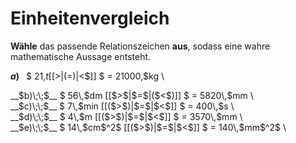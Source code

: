 <!--
version:  0.0.1

language: de

@style
input {
    text-align: center;
}

.flex-container {
    display: flex;
    flex-wrap: wrap;
    align-items: stretch;
    gap: 20px;
}

.flex-child {
    flex: 1;
    min-width: 350px;
    margin-right: 20px;
}

@media (max-width: 400px) {
    .flex-child {
        flex: 100%;
        margin-right: 0;
    }
}
@end

formula: \carry   \textcolor{red}{\scriptsize #1}
formula: \digit   \rlap{\carry{#1}}\phantom{#2}#2
formula: \permil  \text{‰}

import: https://raw.githubusercontent.com/LiaTemplates/Tikz-Jax/main/README.md

script: https://cdn.jsdelivr.net/gh/LiaTemplates/Tikz-Jax@main/dist/index.js


tags: Einheiten, Länge, Masse, Zeit, Fläche, sehr leicht, sehr niedrig, Angeben

comment: Welche angegebene Größe ist größer? Wähle das passende Relationszeichen.

author: Martin Lommatzsch

-->




# Einheitenvergleich


**Wähle** das passende Relationszeichen **aus**, sodass eine wahre mathematische Aussage entsteht.



<section class="flex-container">

<div class="flex-child">

__$a)\;\;$__ $ 21\,$t [[$>$|($=$)|$<$]] $ = 21000\,$kg \

</div>
<div class="flex-child">
__$b)\;\;$__ $ 56\,$dm [[$>$|$=$|($<$)]] $ = 5820\,$mm \

</div>
<div class="flex-child">
__$c)\;\;$__ $ 7\,$min [[($>$)|$=$|$<$]] $ = 400\,$s \

</div>
<div class="flex-child">
__$d)\;\;$__ $ 4\,$m [[($>$)|$=$|$<$]] $ = 3570\,$mm \

</div>
<div class="flex-child">
__$e)\;\;$__ $ 14\,$cm$^2$ [[($>$)|$=$|$<$]] $ = 140\,$mm$^2$ \


</div>


</section>





